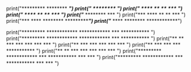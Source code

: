 print("*********  ********    ************")
print("*********  ********    ************")
print("***  ****  **     **        ***   ")
print("***  ****  **     **        ***     ")
print("*********  ********         ***     ")
print("***  ****  **     **        ***   ")
print("***  ****  ********    ************")
print("***  ****  ********    ************")
 
 
 
print("*********      ************   ************    ***           ***********     ")
print("*********      ************   ************    ***           ***********     ")
print("**     **           ***            ***        ***           ***     ***     ")
print("**                  ***            ***        ***           ***     ***     ")
print("**                  ***            ***        ***           ***********     ")
print("**     **           ***            ***        ***           ***     ***     ")
print("*********      ************        ***        ***********   ***     ***     ")
print("*********      ************        ***        ***********   ***     ***     ")